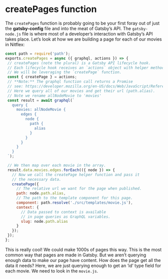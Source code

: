 # createPages function

The `createPages` function is probably going to be your first foray out of just the **gatsby-config** file and into the meat of Gatsby’s API. The `gatsby-node.js` file is where most of a developer’s interaction with Gatsby’s API takes place. Let’s look at how we are building a page for each of our movies in Nitflex:

```jsx
const path = require('path');
exports.createPages = async ({ graphql, actions }) => {
 // createPages (note the plural) is a Gatsby API lifecycle hook.
 // Each lifecycle hook receives an `actions` object with helper methods.
 // We will be leveraging the `createPage` function.
 const { createPage } = actions;
 // **Note:** The graphql function call returns a Promise
 // see: https://developer.mozilla.org/en-US/docs/Web/JavaScript/Reference/Global_Objects/Promise for more info
 // Here we query all of our movies and get their url (path.alias).
 // Note we rename allNodeMovie to 'movies'
 const result = await graphql(`
   query {
     movies: allNodeMovie {
       edges {
         node {
           path {
             alias
           }
         }
       }
     }
   }
 `);

 // We then map over each movie in the array.
 result.data.movies.edges.forEach(({ node }) => {
   // Now we call the createPage helper function and pass it
   // the necessary data.
   createPage({
     // The relative url we want for the page when published.
     path: node.path.alias,
     // The path to the template component for this page.
     component: path.resolve('./src/templates/movie.js'),
     context: {
       // Data passed to context is available
       // in page queries as GraphQL variables.
       slug: node.path.alias
     }
   });
 });
};
```

This is really cool! We could make 1000s of pages this way. This is the most common way that pages are made in Gatsby. But we aren’t querying enough data to make our page have content. How does the page get all the data it needs? Here, we are just querying enough to get an ‘id’ type field for each movie. We need to look in the `movie.js`.
